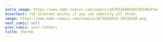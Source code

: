 ```yaml
---
extra_image: https://www.smbc-comics.com/comics/167932698420230320after.png
hovertext: +10 Internet points if you can identify all three.
image: https://www.smbc-comics.com/comics/1679326818-20230320.png
next_comic: null
prev_comic: your-fathers
title: Thermo
---
```


